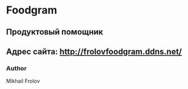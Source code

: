 # Foodgram
## Продуктовый помощник

## Адрес сайта: http://frolovfoodgram.ddns.net/


### Author
Mikhail Frolov